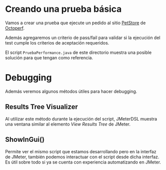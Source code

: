# Creando una prueba básica

Vamos a crear una prueba que ejecute un pedido al sitio [PetStore](https://petstore.octoperf.com/) de [Octoperf](https://octoperf.com/).

Además agregaremos un criterio de pass/fail para validar si la ejecución del test cumple los criterios de aceptación requeridos.

El script `PruebaPerformance.java` de este directorio muestra una posible solución para que tengan como referencia.

# Debugging

Además veremos algunos métodos útiles para hacer debugging.

## Results Tree Visualizer

Al utilizar este método durante la ejecución del script, JMeterDSL muestra una ventana similar al elemento *View Results Tree* de JMeter.

## ShowInGui()

Permite ver el mismo script que estamos desarrollando pero en la interfaz de JMeter, también podemos interactuar con el script desde dicha interfaz. Es útil sobre todo si ya se cuenta con experiencia automatizando en JMeter.